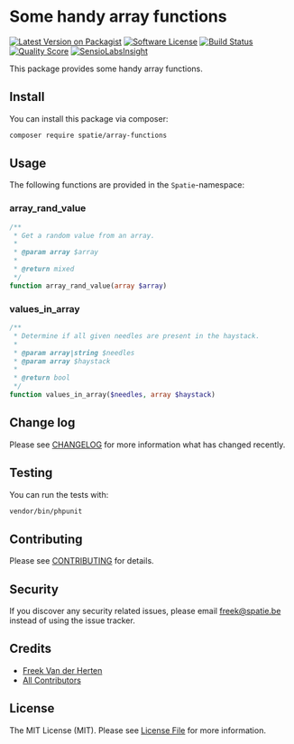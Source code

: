 

# Some handy array functions

[![Latest Version on Packagist](https://img.shields.io/packagist/v/spatie/array-functions.svg?style=flat-square)](https://packagist.org/packages/spatie/array-functions)
[![Software License](https://img.shields.io/badge/license-MIT-brightgreen.svg?style=flat-square)](LICENSE.md)
[![Build Status](https://img.shields.io/travis/freekmurze/array-functions/master.svg?style=flat-square)](https://travis-ci.org/freekmurze/array-functions)
[![Quality Score](https://img.shields.io/scrutinizer/g/freekmurze/array-functions.svg?style=flat-square)](https://scrutinizer-ci.com/g/freekmurze/array-functions)
[![SensioLabsInsight](https://insight.sensiolabs.com/projects/860364d5-1d74-4cf8-bdb1-c5e18cdc8a70/mini.png)](https://insight.sensiolabs.com/projects/860364d5-1d74-4cf8-bdb1-c5e18cdc8a70)

This package provides some handy array functions. 

## Install

You can install this package via composer:

``` bash
composer require spatie/array-functions
```

## Usage

The following functions are provided in the `Spatie`-namespace:

### array_rand_value

```php
/**
 * Get a random value from an array.
 *
 * @param array $array
 *
 * @return mixed
 */
function array_rand_value(array $array)
```

### values_in_array
```php
/**
 * Determine if all given needles are present in the haystack.
 *
 * @param array|string $needles
 * @param array $haystack
 *
 * @return bool
 */
function values_in_array($needles, array $haystack)
```

## Change log

Please see [CHANGELOG](CHANGELOG.md) for more information what has changed recently.

## Testing

You can run the tests with:

```bash
vendor/bin/phpunit
```

## Contributing

Please see [CONTRIBUTING](CONTRIBUTING.md) for details.

## Security

If you discover any security related issues, please email freek@spatie.be instead of using the issue tracker.

## Credits

- [Freek Van der Herten](https://github.com/freekmurze)
- [All Contributors](../../contributors)

## License

The MIT License (MIT). Please see [License File](LICENSE.md) for more information.
